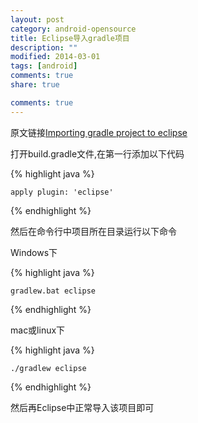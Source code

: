 ```yaml
---
layout: post
category: android-opensource
title: Eclipse导入gradle项目
description: ""
modified: 2014-03-01
tags: [android]
comments: true
share: true

comments: true
---
```




原文链接[Importing gradle project to eclipse](http://stackoverflow.com/questions/20805715/importing-gradle-project-to-eclipse)

打开build.gradle文件,在第一行添加以下代码


{% highlight java %}

    apply plugin: 'eclipse'

{% endhighlight %}



然后在命令行中项目所在目录运行以下命令

Windows下

{% highlight java %}

    gradlew.bat eclipse

{% endhighlight %}

mac或linux下

{% highlight java %}

    ./gradlew eclipse

{% endhighlight %}


然后再Eclipse中正常导入该项目即可